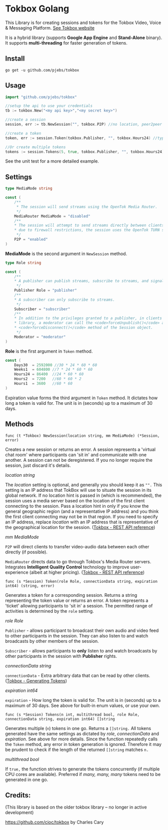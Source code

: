 Tokbox Golang
=============

This Library is for creating sessions and tokens for the Tokbox Video, Voice & Messaging Platform.
[See Tokbox website](https://tokbox.com/)

It is a hybrid library (supports **Google App Engine** and **Stand-Alone** binary).
It supports **multi-threading** for faster generation of tokens.

Install
-------

```shell
go get -u github.com/pjebs/tokbox
```

Usage
-----

```go
import "github.com/pjebs/tokbox"

//setup the api to use your credentials
tb := tokbox.New("<my api key>","<my secret key>")

//create a session
session, err := tb.NewSession("", tokbox.P2P) //no location, peer2peer enabled

//create a token
token, err := session.Token(tokbox.Publisher, "", tokbox.Hours24) //type publisher, no connection data, expire in 24 hours

//Or create multiple tokens
tokens := session.Tokens(5, true, tokbox.Publisher, "", tokbox.Hours24) //5 tokens, multi-thread token generation, type publisher, no connection data, expire in 24 hours. Returns a []string

```

See the unit test for a more detailed example.

Settings
----------

```go
type MediaMode string

const (
	/**
	 * The session will send streams using the OpenTok Media Router.
	 */
	MediaRouter MediaMode = "disabled"
	/**
	* The session will attempt to send streams directly between clients. If clients cannot connect
	* due to firewall restrictions, the session uses the OpenTok TURN server to relay streams.
	 */
	P2P = "enabled"
)

```

**MediaMode** is the second argument in `NewSession` method.


```go
type Role string

const (
	/**
	* A publisher can publish streams, subscribe to streams, and signal.
	 */
	Publisher Role = "publisher"
	/**
	* A subscriber can only subscribe to streams.
	 */
	Subscriber = "subscriber"
	/**
	* In addition to the privileges granted to a publisher, in clients using the OpenTok.js 2.2
	* library, a moderator can call the <code>forceUnpublish()</code> and
	* <code>forceDisconnect()</code> method of the Session object.
	 */
	Moderator = "moderator"
)

```

**Role** is the first argument in `Token` method.

```go
const (
	Days30  = 2592000 //30 * 24 * 60 * 60
	Weeks1  = 604800 //7 * 24 * 60 * 60
	Hours24 = 86400  //24 * 60 * 60
	Hours2  = 7200   //60 * 60 * 2
	Hours1  = 3600   //60 * 60
)

```

Expiration value forms the third argument in `Token` method. It dictates how long a token is valid for. The unit is in (seconds) up to a maximum of 30 days.


Methods
----------

	func (t *Tokbox) NewSession(location string, mm MediaMode) (*Session, error)

Creates a new session or returns an error. A session represents a 'virtual chat room' where participants can 'sit in' and communicate with one another. A session can not be deregistered. If you no longer require the session, just discard it's details.

*location string*

The *location* setting is optional, and generally you should keep it as `"".` This setting is an IP address that TokBox will use to situate the session in its global network. If no location hint is passed in (which is recommended), the session uses a media server based on the location of the first client connecting to the session. Pass a location hint in only if you know the general geographic region (and a representative IP address) and you think the first client connecting may not be in that region. If you need to specify an IP address, replace *location* with an IP address that is representative of the geographical location for the session. ([Tokbox - REST API reference](https://tokbox.com/opentok/api/#session_id_production))

*mm MediaMode*

`P2P` will direct clients to transfer video-audio data between each other directly (if possible).

`MediaRouter` directs data to go through Tokbox's Media Router servers. Integrates **Intelligent Quality Control** technology to improve user-experience (albeit at higher pricing). ([Tokbox - REST API reference](https://tokbox.com/opentok/api/#session_id_production))


	func (s *Session) Token(role Role, connectionData string, expiration int64) (string, error)

Generates a token for a corresponding session. Returns a string representing the token value or returns an error. A token represents a 'ticket' allowing participants to 'sit in' a session. The permitted range of activities is determined by the `role` setting.

*role Role*

`Publisher` - allows participant to broadcast their own audio and video feed to other participants in the session. They can also listen to and watch broadcasts by other members of the session.

`Subscriber` - allows participants to **only** listen to and watch broadcasts by other participants in the session with **Publisher** rights.

*connectionData string*

`connectionData` - Extra arbitrary data that can be read by other clients. ([Tokbox - Generating Tokens](https://tokbox.com/opentok/libraries/server/php/))

*expiration int64*

`expiration` - How long the token is valid for. The unit is in (seconds) up to a maximum of 30 days. See above for built-in enum values, or use your own.

 	func (s *Session) Tokens(n int, multithread bool, role Role, connectionData string, expiration int64) []string

 Generates multiple (`n`) tokens in one go. Returns a `[]string.` All tokens generated have the same settings as dictated by *role*, *connectionData* and *expiration*. See above for more details. Since the function repeatedly calls the `Token` method, any error in token generation is ignored. Therefore it may be prudent to check if the length of the returned `[]string` matches `n.`

 *multithread bool*

 If `true,` the function strives to generate the tokens concurrently (if multiple CPU cores are available). Preferred if *many, many, many* tokens need to be generated in one go.


Credits: 
--------
(This library is based on the older tokbox library – no longer in active development)

https://github.com/cioc/tokbox by Charles Cary


